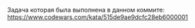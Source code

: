 Задача которая была выполнена в данном коммите: https://www.codewars.com/kata/515de9ae9dcfc28eb6000001